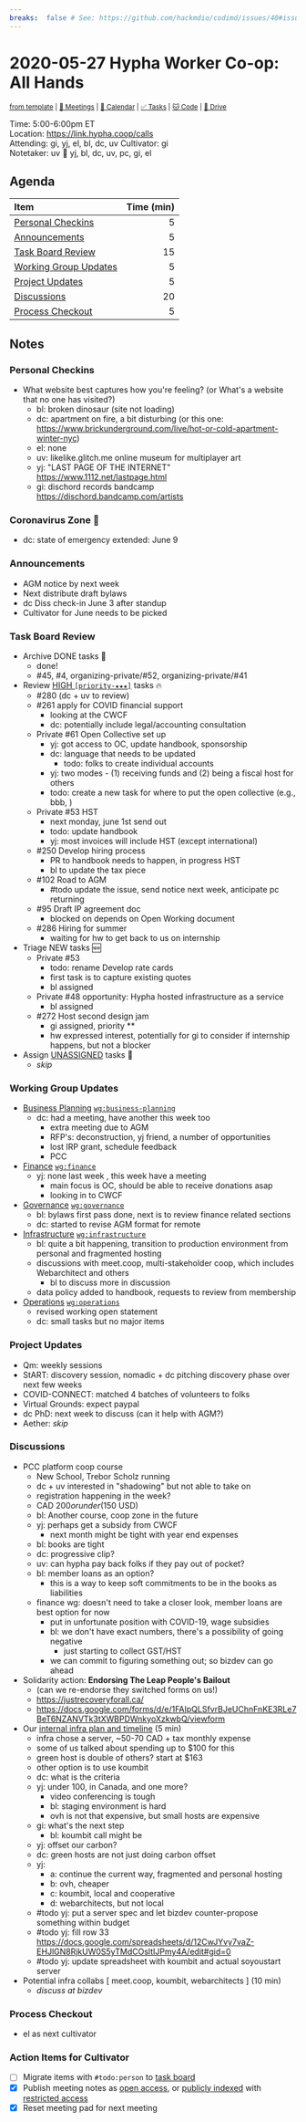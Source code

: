 ```yaml
---
breaks:  false # See: https://github.com/hackmdio/codimd/issues/40#issuecomment-172927690
---
```

# 2020-05-27 Hypha Worker Co-op: All Hands

<sup>[from template][template] | [:notebook: Meetings][meetings] | [:date: Calendar][calendar] | [:white_check_mark: Tasks][tasks] | [:cat: Code][gh] | [:open_file_folder: Drive][drive]</sup>

Time:       5:00-6:00pm ET  
Location:   https://link.hypha.coop/calls  
Attending:  gi, yj, el, bl, dc, uv
Cultivator: gi  
Notetaker:  uv :raising_hand: yj, bl, dc, uv, pc, gi, el

## Agenda

| Item                                            | Time (min) |
|:------------------------------------------------|-----------:|
| [Personal Checkins](#Personal-Checkins)         |          5 |
| [Announcements](#Announcements)                 |          5 |
| [Task Board Review](#Task-Board-Review)         |         15 |
| [Working Group Updates](#Working-Group-Updates) |          5 |
| [Project Updates](#Project-Updates)             |          5 |
| [Discussions](#Discussions)                     |         20 |
| [Process Checkout](#Process-Checkout)           |          5 |

## Notes

### Personal Checkins

- What website best captures how you're feeling? (or What's a website that no one has visited?)
    - bl: broken dinosaur (site not loading)
    - dc: apartment on fire, a bit disturbing (or this one: https://www.brickunderground.com/live/hot-or-cold-apartment-winter-nyc)
    - el: none
    - uv: likelike.glitch.me online museum for multiplayer art
    - yj: "LAST PAGE OF THE INTERNET" https://www.1112.net/lastpage.html
    - gi: dischord records bandcamp https://dischord.bandcamp.com/artists

### Coronavirus Zone 🦠

- dc: state of emergency extended: June 9 

### Announcements

- AGM notice by next week
- Next distribute draft bylaws 
- dc Diss check-in June 3 after standup
- Cultivator for June needs to be picked

### Task Board Review

- Archive DONE tasks :tada:
    - done!
    - #45, #4, organizing-private/#52, organizing-private/#41 
- Review [HIGH `[priority-★★★]`][l-pri-hi] tasks :fire:
    - #280 (dc + uv to review)
    - #261 apply for COVID financial support
        - looking at the CWCF
        - dc: potentially include legal/accounting consultation
    - Private #61 Open Collective set up 
        - yj: got access to OC, update handbook, sponsorship
        - dc: language that needs to be updated
            - todo: folks to create individual accounts
        - yj: two modes - (1) receiving funds and (2) being a fiscal host for others
        - todo: create a new task for where to put the open collective (e.g., bbb, )
    - Private #53 HST
        - next monday, june 1st send out 
        - todo: update handbook
        - yj: most invoices will include HST (except international)
    - #250 Develop hiring process 
        - PR to handbook needs to happen, in progress HST
        - bl to update the tax piece
    - #102 Road to AGM
        - #todo update the issue, send notice next week, anticipate pc returning 
    - #95 Draft IP agreement doc
        - blocked on depends on Open Working document
    - #286 Hiring for summer
        - waiting for hw to get back to us on internship
- Triage NEW tasks :new:
    - Private #53
        - todo: rename Develop rate cards
        - first task is to capture existing quotes
        - bl assigned
    - Private #48 opportunity: Hypha hosted infrastructure as a service
        - bl assigned
    - #272 Host second design jam
        - gi assigned, priority **
        - hw expressed interest, potentially for gi to consider if internship happens, but not a blocker
- Assign [UNASSIGNED][l-none] tasks :briefcase:
    - _skip_

### Working Group Updates

- [Business Planning][biz-wg] [`wg:business-planning`][l-biz]
    - dc: had a meeting, have another this week too
        - extra meeting due to AGM
        - RFP's: deconstruction, yj friend, a number of opportunities
        - lost IRP grant, schedule feedback
        - PCC
- [Finance][fin-wg] [`wg:finance`][l-fin]
    - yj: none last week , this week have a meeting
        - main focus is OC, should be able to receive donations asap
        - looking in to CWCF
- [Governance][gov-wg] [`wg:governance`][l-gov]
    - bl: bylaws first pass done, next is to review finance related sections
    - dc: started to revise AGM format for remote
- [Infrastructure][inf-wg] [`wg:infrastructure`][l-inf]
    - bl: quite a bit happening, transition to production environment from personal and fragmented hosting
    - discussions with meet.coop, multi-stakeholder coop, which includes Webarchitect and others
        - bl to discuss more in discussion
    - data policy added to handbook, requests to review from membership
- [Operations][ops-wg] [`wg:operations`][l-ops]
    - revised working open statement
    - dc: small tasks but no major items

### Project Updates

- Qm: weekly sessions
- StART: discovery session, nomadic + dc pitching discovery phase over next few weeks
- COVID-CONNECT: matched 4 batches of volunteers to folks
- Virtual Grounds: expect paypal
- dc PhD: next week to discuss (can it help with AGM?)
- Aether: _skip_

### Discussions

- PCC platform coop course
    - New School, Trebor Scholz running
    - dc + uv interested in "shadowing" but not able to take on 
    - registration happening in the week?
    - CAD $200 or under ($150 USD)
    - bl: Another course, coop zone in the future
    - yj: perhaps get a subsidy from CWCF
        - next month might be tight with year end expenses
    - bl: books are tight
    - dc: progressive clip?
    - uv: can hypha pay back folks if they pay out of pocket?
    - bl: member loans as an option?
        - this is a way to keep soft commitments to be in the books as liabilities
    - finance wg: doesn't need to take a closer look, member loans are best option for now
        - put in unfortunate position with COVID-19, wage subsidies
        - bl: we don't have exact numbers, there's a possibility of going negative
            - just starting to collect GST/HST
        - we can commit to figuring something out; so bizdev can go ahead
- Solidarity action: **Endorsing The Leap People's Bailout**
    - (can we re-endorse they switched forms on us!)
    - https://justrecoveryforall.ca/
    - https://docs.google.com/forms/d/e/1FAIpQLSfvrBJeUChnFnKE3RLe7BeT6NZANVTk3tXWBPDWnkyoXzkwbQ/viewform
- Our [internal infra plan and timeline](https://github.com/hyphacoop/organizing/issues/253#issuecomment-634166075) (5 min)
    - infra chose a server, ~50-70 CAD + tax monthly expense
    - some of us talked about spending up to $100 for this
    - green host is double of others? start at $163
    - other option is to use koumbit
    - dc: what is the criteria
    - yj: under 100, in Canada, and one more?
        - video conferencing is tough
        - bl: staging environment is hard
        - ovh is not that expensive, but small hosts are expensive
    - gi: what's the next step
        - bl: koumbit call might be 
    - yj: offset our carbon?
    - dc: green hosts are not just doing carbon offset
    - yj:
        - a: continue the current way, fragmented and personal hosting
        - b: ovh, cheaper
        - c: koumbit, local and cooperative
        - d: webarchitects, but not local
    - #todo yj: put a server spec and let bizdev counter-propose something within budget
    - #todo yj: fill row 33 https://docs.google.com/spreadsheets/d/12CwJYvy7vaZ-EHJlGN8RjkUW0S5yTMdCOsltIJPmy4A/edit#gid=0
    - #todo yj: update spreadsheet with koumbit and actual soyoustart server
- Potential infra collabs [ meet.coop, koumbit, webarchitects ] (10 min)
    - _discuss at bizdev_

### Process Checkout

- el as next cultivator


### Action Items for Cultivator

- [ ] Migrate items with `#todo:person` to [task board][tasks]
- [x] Publish meeting notes as [open access][public], or [publicly indexed][index] with [restricted access][private]
- [x] Reset meeting pad for next meeting

<!-- Links: Important -->
[template]: https://link.hypha.coop/template
[meetings]: https://link.hypha.coop/meetings
[calendar]: https://link.hypha.coop/calendar
[tasks]:    https://link.hypha.coop/tasks
[gh]:       https://link.hypha.coop/gh
[drive]:    https://link.hypha.coop/drive

<!-- Links: Labels -->
[l-pri-hi]: https://github.com/orgs/hyphacoop/projects/2?card_filter_query=label:[priority-★★★]
[l-pri-md]: https://github.com/orgs/hyphacoop/projects/2?card_filter_query=label:[priority-★★☆]
[l-pri-lo]: https://github.com/orgs/hyphacoop/projects/2?card_filter_query=label:[priority-★☆☆]
[l-pri-none]: https://github.com/orgs/hyphacoop/projects/2?card_filter_query=-label:[priority-★☆☆]+-label:[priority-★★☆]+-label:[priority-★★★]
[l-biz]: https://github.com/orgs/hyphacoop/projects/2?card_filter_query=label:"wg:business-planning"
[l-fin]: https://github.com/orgs/hyphacoop/projects/2?card_filter_query=label:"wg:finance"
[l-gov]: https://github.com/orgs/hyphacoop/projects/2?card_filter_query=label:"wg:governance
[l-inf]: https://github.com/orgs/hyphacoop/projects/2?card_filter_query=label:"wg:infrastructure"
[l-ops]: https://github.com/orgs/hyphacoop/projects/2?card_filter_query=label:"wg:operations"
[l-none]: https://github.com/orgs/hyphacoop/projects/2?card_filter_query=-label:wg:operations+-label:wg:infrastructure+-label:wg:finance+-label:wg:governance+-label:wg:business-planning

<!-- Links: Working Groups -->
[biz-wg]: https://link.hypha.coop/biz-wg
[fin-wg]: https://link.hypha.coop/fin-wg
[gov-wg]: https://link.hypha.coop/gov-wg
[inf-wg]: https://link.hypha.coop/inf-wg
[ops-wg]: https://link.hypha.coop/ops-wg

<!-- Links: Archive -->
[public]:   https://github.com/hyphacoop/organizing/new/master?filename=_posts/meeting-notes/2020-MM-DD-all-hands.md
[index]:    https://github.com/hyphacoop/organizing/new/master?filename=_posts/private/meeting-notes/2020-MM-DD-all-hands.md&value=Empty%20file%20for%20public%20indexing%20of%20access-restricted%20file.
[private]:  https://github.com/hyphacoop/organizing-private/new/master?filename=meeting-notes/2020-MM-DD-all-hands.md
